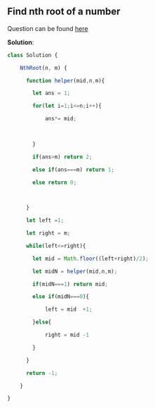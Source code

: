 ## Find nth root of a number

Question can be found [here](https://takeuforward.org/plus/data-structures-and-algorithm/binary-search/on-answers/find-nth-root-of-a-number)

**Solution**:

```js
class Solution {

    NthRoot(n, m) {

      function helper(mid,n,m){

        let ans = 1;

        for(let i=1;i<=n;i++){

            ans*= mid;

            

        }

        if(ans>m) return 2;

        else if(ans===m) return 1;

        else return 0;

        

      }

      let left =1;

      let right = m;

      while(left<=right){

        let mid = Math.floor((left+right)/2);

        let midN = helper(mid,n,m);

        if(midN===1) return mid;

        else if(midN===0){

            left = mid  +1;

        }else{

            right = mid -1

        }

      }

      return -1;

    }

}
```

